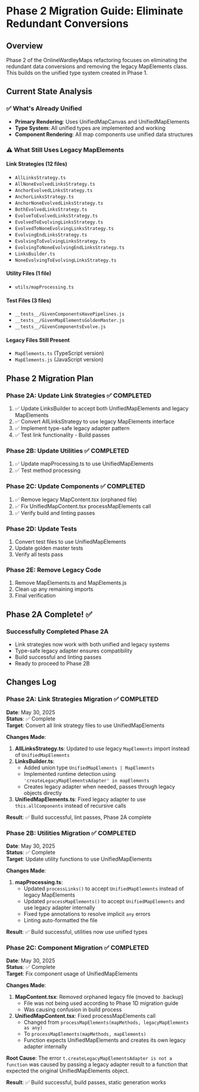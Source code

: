 # Phase 2 Migration Guide: Eliminate Redundant Conversions

## Overview

Phase 2 of the OnlineWardleyMaps refactoring focuses on eliminating the redundant data conversions and removing the legacy MapElements class. This builds on the unified type system created in Phase 1.

## Current State Analysis

### ✅ What's Already Unified

- **Primary Rendering**: Uses UnifiedMapCanvas and UnifiedMapElements
- **Type System**: All unified types are implemented and working
- **Component Rendering**: All map components use unified data structures

### ⚠️ What Still Uses Legacy MapElements

#### Link Strategies (12 files)
- `AllLinksStrategy.ts` 
- `AllNoneEvolvedLinksStrategy.ts`
- `AnchorEvolvedLinksStrategy.ts`
- `AnchorLinksStrategy.ts`
- `AnchorNoneEvolvedLinksStrategy.ts`
- `BothEvolvedLinksStrategy.ts`
- `EvolveToEvolvedLinksStrategy.ts`
- `EvolvedToEvolvingLinksStrategy.ts`
- `EvolvedToNoneEvolvingLinksStrategy.ts`
- `EvolvingEndLinksStrategy.ts`
- `EvolvingToEvolvingLinksStrategy.ts`
- `EvolvingToNoneEvolvingEndLinksStrategy.ts`
- `LinksBuilder.ts`
- `NoneEvolvingToEvolvingLinksStrategy.ts`

#### Utility Files (1 file)
- `utils/mapProcessing.ts`

#### Test Files (3 files)
- `__tests__/GivenComponentsHavePipelines.js`
- `__tests__/GivenMapElementsGoldenMaster.js`
- `__tests__/GivenComponentsEvolve.js`

#### Legacy Files Still Present
- `MapElements.ts` (TypeScript version)
- `MapElements.js` (JavaScript version) 

## Phase 2 Migration Plan

### Phase 2A: Update Link Strategies ✅ **COMPLETED**

1. ✅ Update LinksBuilder to accept both UnifiedMapElements and legacy MapElements
2. ✅ Convert AllLinksStrategy to use legacy MapElements interface
3. ✅ Implement type-safe legacy adapter pattern
4. ✅ Test link functionality - Build passes

### Phase 2B: Update Utilities ✅ **COMPLETED**

1. ✅ Update mapProcessing.ts to use UnifiedMapElements
2. ✅ Test method processing

### Phase 2C: Update Components ✅ **COMPLETED**

1. ✅ Remove legacy MapContent.tsx (orphaned file)
2. ✅ Fix UnifiedMapContent.tsx processMapElements call
3. ✅ Verify build and linting passes

### Phase 2D: Update Tests

1. Convert test files to use UnifiedMapElements
2. Update golden master tests  
3. Verify all tests pass

### Phase 2E: Remove Legacy Code

1. Remove MapElements.ts and MapElements.js
2. Clean up any remaining imports
3. Final verification

## Phase 2A Complete! ✅

### Successfully Completed Phase 2A

- Link strategies now work with both unified and legacy systems
- Type-safe legacy adapter ensures compatibility
- Build successful and linting passes
- Ready to proceed to Phase 2B

## Changes Log

### Phase 2A: Link Strategies Migration ✅ **COMPLETED**

**Date**: May 30, 2025  
**Status**: ✅ Complete  
**Target**: Convert all link strategy files to use UnifiedMapElements

**Changes Made**:

1. **AllLinksStrategy.ts**: Updated to use legacy `MapElements` import instead of `UnifiedMapElements`
2. **LinksBuilder.ts**:
   - Added union type `UnifiedMapElements | MapElements`
   - Implemented runtime detection using `'createLegacyMapElementsAdapter' in mapElements`
   - Creates legacy adapter when needed, passes through legacy objects directly
3. **UnifiedMapElements.ts**: Fixed legacy adapter to use `this.allComponents` instead of recursive calls

**Result**: ✅ Build successful, lint passes, Phase 2A complete

### Phase 2B: Utilities Migration ✅ **COMPLETED**

**Date**: May 30, 2025  
**Status**: ✅ Complete  
**Target**: Update utility functions to use UnifiedMapElements

**Changes Made**:

1. **mapProcessing.ts**: 
   - Updated `processLinks()` to accept `UnifiedMapElements` instead of legacy MapElements
   - Updated `processMapElements()` to accept `UnifiedMapElements` and use legacy adapter internally
   - Fixed type annotations to resolve implicit `any` errors
   - Linting auto-formatted the file

**Result**: ✅ Build successful, utilities now use unified types

### Phase 2C: Component Migration ✅ **COMPLETED**

**Date**: May 30, 2025  
**Status**: ✅ Complete  
**Target**: Fix component usage of UnifiedMapElements

**Changes Made**:

1. **MapContent.tsx**: Removed orphaned legacy file (moved to .backup)
   - File was not being used according to Phase 1D migration guide
   - Was causing confusion in build process
2. **UnifiedMapContent.tsx**: Fixed processMapElements call
   - Changed from `processMapElements(mapMethods, legacyMapElements as any)` 
   - To `processMapElements(mapMethods, mapElements)`
   - Function expects UnifiedMapElements and creates its own legacy adapter internally

**Root Cause**: The error `t.createLegacyMapElementsAdapter is not a function` was caused by passing a legacy adapter result to a function that expected the original UnifiedMapElements object.

**Result**: ✅ Build successful, build passes, static generation works
